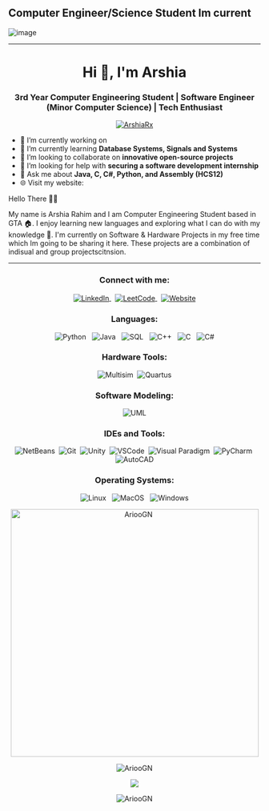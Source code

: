 Computer Engineer/Science Student Im current
---------------------------------

![image](https://www.emojibase.com/resources/img/emojis/apple/1f1e8-1f1e6.png)
<!--
* 🌍  I'm based in CA, Toronto
* 🧠  I'm learning GitHub & GitHub Actions
* 🤝  I'm open to collaborating on DevOps & Software Engineering/Development

<a href="https://www.github.com/ArshiaRx" target="_blank" rel="noreferrer"><img
src="https://img.shields.io/github/followers/ArshiaRx?logo=github&style=for-the-badge&color=0891b2&labelColor=1c1917" /></a>



<p 
  align="center">
  <h1>Skills 
  <a href="https://docs.microsoft.com/en-us/cpp/?view=msvc-170" target="_blank" rel="noreferrer">
  <img src="https://raw.githubusercontent.com/danielcranney/readme-generator/main/public/icons/skills/c-colored.svg" width="36" height="36" alt="C" />
  </a>
    
  <a href="https://www.oracle.com/java/" target="_blank" rel="noreferrer">
  <img src="https://raw.githubusercontent.com/danielcranney/readme-generator/main/public/icons/skills/java-colored.svg" width="36" height="36" alt="Java" />
</a>
<a href="https://www.python.org/" target="_blank" rel="noreferrer">
  <img src="https://raw.githubusercontent.com/danielcranney/readme-generator/main/public/icons/skills/python-colored.svg" width="36" height="36" alt="Python" />
</a>
<a href="https://www.mysql.com/" target="_blank" rel="noreferrer">
  <img src="https://raw.githubusercontent.com/danielcranney/readme-generator/main/public/icons/skills/mysql-colored.svg" width="36" height="36" alt="MySQL" />
</a>
<a href="https://www.adobe.com/uk/products/photoshop.html" target="_blank" rel="noreferrer">
  <img src="https://raw.githubusercontent.com/danielcranney/readme-generator/main/public/icons/skills/photoshop-colored.svg" width="36" height="36" alt="Photoshop" />
</a>
<a href="adobe.com/uk/products/illustrator.html" target="_blank" rel="noreferrer">
  <img src="https://raw.githubusercontent.com/danielcranney/readme-generator/main/public/icons/skills/illustrator-colored.svg" width="36" height="36" alt="Illustrator" />
</a>
<a href="https://www.adobe.com/uk/products/premiere.html" target="_blank" rel="noreferrer">
  <img src="https://raw.githubusercontent.com/danielcranney/readme-generator/main/public/icons/skills/premierepro-colored.svg" width="36" height="36" alt="Premiere Pro" />
</a>
</p>


### Socials

<p align="left"> <a href="https://www.github.com/ArshiaRx" target="_blank" rel="noreferrer"><img src="https://raw.githubusercontent.com/danielcranney/readme-generator/main/public/icons/socials/github.svg" width="32" height="32" /></a> <a href="https://www.linkedin.com/in/arshia-rahim" target="_blank" rel="noreferrer"><img src="https://raw.githubusercontent.com/danielcranney/readme-generator/main/public/icons/socials/linkedin.svg" width="32" height="32" /></a></p>

### Badges

<b>My GitHub Stats</b>

<a href="http://www.github.com/ArshiaRx">
<img src="https://github-readme-stats.vercel.app/api?username=ArshiaRx&show_icons=true & hide= & count_private=true&title_color=ef4444 & text_color=ffffff & icon_color=0891b2 & bg_color=1c1917 & hide_border=true & show_icons=true" alt="ArshiaRx's GitHub stats" />
</a>

<a href="http://www.github.com/ArshiaRx">
<img src="https://github-readme-streak-stats.herokuapp.com/?user=ArshiaRx & stroke=ffffff & background=1c1917 & ring=ef4444 & fire=ef4444 & currStreakNum=ffffff & currStreakLabel=ef4444 & sideNums=ffffff & sideLabels=ffffff & dates=ffffff & hide_border=true" />
</a>

<a href="https://github.com/ArshiaRx" align="left"><img src="https://github-readme-stats.vercel.app/api/top-langs/?username=ArshiaRx&langs_count=10&title_color=ef4444&text_color=ffffff&icon_color=0891b2&bg_color=1c1917&hide_border=true&locale=en&custom_title=Top%20%Languages" alt="Top Languages" /></a>-->
<!--
[![GitHub stats](https://github-readme-stats.vercel.app/api?username=ArshiaRx&count_private=true&include_all_commits=true&show_icons=true&custom_title=GitHub%20stats&theme=default)](https://github.com/anuraghazra/github-readme-stats)
[![Top Langs](https://github-readme-stats.vercel.app/api/top-langs/?username=ArshiaRx&langs_count=3&count_private=true&include_all_commits=true&theme=default)](https://github.com/anuraghazra/github-readme-stats)

![](https://github.com/ArshiaRx/GitHub-Stats-Visualization/blob/master/generated/overview.svg)
![](https://github.com/ArshiaRx/GitHub-Stats-Visualization/blob/master/generated/languages.svg)-->
----------------------------------------------------------------------------------------------
<h1 align="center">Hi 👋, I'm Arshia </h1>
<h3 align="center">3rd Year Computer Engineering Student | Software Engineer (Minor Computer Science) | Tech Enthusiast</h3>
<p align="center">
  <a href="https://github.com/ArshiaRx"><img src="https://komarev.com/ghpvc/?username=ArshiaRx&label=Profile%20views&color=0e75b6&style=flat" alt="ArshiaRx" /></a>
</p>

- 🔭 I’m currently working on <!-- [Unity-based games](https://www.arianfooladray.com/projects/unity) and [Python projects](https://www.arianfooladray.com/projects/python) -->
- 🌱 I’m currently learning **Database Systems, Signals and Systems**
- 👯 I’m looking to collaborate on **innovative open-source projects**
- 🤝 I’m looking for help with **securing a software development internship**
- 💬 Ask me about **Java, C, C#, Python, and Assembly (HCS12)**
- 🌐 Visit my website: 
<!--[arianfooladray.com](https://www.arianfooladray.com)-->
Hello There 👋🏻

My name is Arshia Rahim and I am Computer Engineering Student based in GTA 🏠. I enjoy learning new languages and exploring what I can do with my knowledge 🧠. I'm currently on Software & Hardware Projects in my free time which Im going to be sharing it here. These projects are a combination of indisual and group projectscitnsion.
<hr>

<h3 align="center">Connect with me:</h3>
<p align="center">
  <a href="https://www.linkedin.com/in/arian-fooladray-723ab9244/" target="_blank">
    <img align="center" src="https://img.shields.io/badge/LinkedIn-0077B5?style=for-the-badge&logo=linkedin & logoColor = white" alt = "LinkedIn"/> </a> &nbsp;
  
  <a href="https://leetcode.com/ArianFooladray/" target = "_blank">
    <img align="center" src="https://img.shields.io/badge/LeetCode-FFA116?style=for-the-badge&logo=LeetCode & logoColor=black" alt = "LeetCode"/> </a> &nbsp;
  
  <a href="https://www.arianfooladray.com" target="_blank">
    <img align="center" src="https://img.shields.io/badge/Website-4285F4?style=for-the-badge & logo=google-chrome & logoColor=white" alt = "Website"/> </a>
</p>


<h3 align="center">Languages:</h3>
<p align="center">
  <!-- Programming Languages -->
  <img src="https://img.shields.io/badge/Python-3776AB?style=flat-square & logo=python & logoColor=white" alt = "Python" /> &nbsp;
  <img src="https://img.shields.io/badge/Java-ED8B00?style=flat-square & logo=openjdk & logoColor=white" alt = "Java" /> &nbsp;
  <img src="https://img.shields.io/badge/SQL-4479A1?style=flat-square & logo=amazon-dynamodb & logoColor=white" alt = "SQL" /> &nbsp;
  <img src="https://img.shields.io/badge/C++-00599C?style=flat-square & logo=cplusplus & logoColor=white" alt = "C++" /> &nbsp;
  <img src="https://img.shields.io/badge/C-00599C?style=flat-square & logo=c & logoColor=white" alt = "C" /> &nbsp;
  <img src="https://img.shields.io/badge/C%23-239120?style=flat-square & logo=c-sharp & logoColor=white" alt = "C#" />
</p>

<h3 align="center">Hardware Tools:</h3>
<p align="center">
  <img src="https://img.shields.io/badge/Multisim-054ADA?style=flat-square" alt="Multisim" />&nbsp;
  <img src="https://img.shields.io/badge/Quartus-68A063?style=flat-square" alt="Quartus" />
</p>

<h3 align="center">Software Modeling:</h3>
<p align="center">
  <img src="https://img.shields.io/badge/UML-FFB13B?style=flat-square&logo=uml&logoColor=white" alt="UML" />
</p>

<h3 align="center">IDEs and Tools:</h3>
<p align="center">
  <img src="https://img.shields.io/badge/NetBeans-1B6AC6?style=flat-square & logo=apachenetbeanside & logoColor = white" alt="NetBeans" />&nbsp;
  <img src="https://img.shields.io/badge/Git-F05032?style=flat-square & logo=git & logoColor=white" alt="Git" />&nbsp;
  <img src="https://img.shields.io/badge/Unity-000000?style=flat-square & logo=unity & logoColor = white" alt="Unity" />&nbsp;
  <img src="https://img.shields.io/badge/VSCode-007ACC?style=flat-square & logo=visualstudiocode & logoColor=white" alt="VSCode" />&nbsp;
  <img src="https://img.shields.io/badge/Visual_Paradigm-394775?style=flat-square" alt="Visual Paradigm" />&nbsp;
  <img src="https://img.shields.io/badge/PyCharm-000000?style=flat-square & logo=pycharm & logoColor=white" alt="PyCharm" />&nbsp;
  <img src="https://img.shields.io/badge/AutoCAD-0696D7?style=flat-square & logo=autodesk & logoColor = white" alt="AutoCAD" /></p>

<h3 align="center">Operating Systems:</h3>
<p align="center">
  <img src="https://img.shields.io/badge/Linux-FCC624?style=flat-square & logo=linux & logoColor=black" alt = "Linux" /> &nbsp;
  <img src="https://img.shields.io/badge/MacOS-000000?style=flat-square & logo=apple & logoColor=white" alt = "MacOS" /> &nbsp;
  <img src="https://img.shields.io/badge/Windows-0078D6?style=flat-square & logo=windows & logoColor=white" alt = "Windows" />
</p>

<!-- You can include your GitHub stats as follows: -->
<p align="center">
  <img align="center" src="https://github-readme-stats.vercel.app/api/top-langs?username=AriooGN & show_icons=true & locale=en & theme=dark" alt = "AriooGN" width = "495px"/> </p>

<p align="center">
  <img align="center" src="https://github-readme-streak-stats.herokuapp.com/?user=AriooGN&theme=dark" alt="AriooGN" /> </p>

<p align="center">
  <a href="https://leetcode.com/arianfooladray/" target="blank">
    <img align="center" src="https://leetcard.jacoblin.cool/arianfooladray?theme=dark & font=Monda & ext=activity" />
  </a>
</p>

<p align="center">
  <img align="center" src="https://github-readme-stats.vercel.app/api?username=AriooGN & show_icons=true & locale=en & theme=dark" alt = "AriooGN" /></p>





